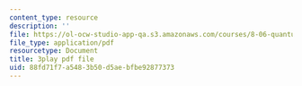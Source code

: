 ```yaml
---
content_type: resource
description: ''
file: https://ol-ocw-studio-app-qa.s3.amazonaws.com/courses/8-06-quantum-physics-iii-spring-2018/88fd71f7a5483b50d5aebfbe92877373_OCbC7fRsL7k.pdf
file_type: application/pdf
resourcetype: Document
title: 3play pdf file
uid: 88fd71f7-a548-3b50-d5ae-bfbe92877373
---
```

